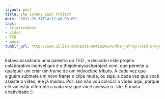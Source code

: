 ```yaml
---
layout: post
title: The Johnny Cash Project
date: '2011-05-31T14:12:49-03:00'
tags:
- criatividade
- video
- TED
- music
tumblr_url: http://www.uilian.com/post/6041024064/the-johnny-cash-project
---
```

Estava assistindo uma palestra do TED , e descobri este projeto colaborativo incrível que é o thejohnnycashproject.com, que permite a qualquer um criar um frame de um videoclipe tributo.
A cada vez que alguém submete um novo frame o clipe muda, ou seja, a cada vez que você assiste o vídeo, ele já mudou. Por isso não vou colocar o vídeo aqui, porque ele vai estar diferente a cada vez que você acessar o  site.
É muita criatividade :)
